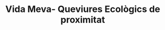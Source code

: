 ---
title: "Vida Meva- Queviures Ecològics de proximitat"
url: /barcelona/vida-meva-queviures-ecologics-de-proximitat/
shop: Supermarkt
---
